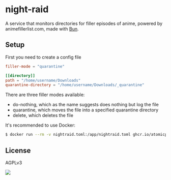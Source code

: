 # night-raid

A service that monitors directories for filler episodes of anime, powered by animefillerlist.com, made with [Bun](https://bun.sh).

## Setup

First you need to create a config file

```toml
filler-mode = "quarantine"

[[directory]]
path = "/home/username/Downloads"
quarantine-directory = "/home/username/Downloads/_quarantine"
```

There are three filler modes available:

- do-nothing, which as the name suggests does nothing but log the file
- quarantine, which moves the file into a specified quarantine directory
- delete, which deletes the file

It's recommended to use Docker:

```bash
$ docker run --rm -v nightraid.toml:/app/nightraid.toml ghcr.io/atomicptr/night-raid:latest
```

## License

AGPLv3

[![](https://www.gnu.org/graphics/agplv3-155x51.png)](<https://tldrlegal.com/license/gnu-affero-general-public-license-v3-(agpl-3.0)>)
